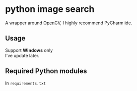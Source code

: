 # python image search
A wrapper around [OpenCV](https://opencv.org/), I highly recommend PyCharm ide.

Usage
---
Support **Windows** only  
I've update later.



Required Python modules
---
In `requirements.txt`
